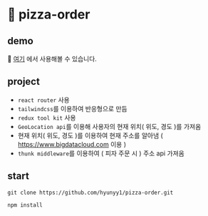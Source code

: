 # 🍕 pizza-order



## demo
🌟 [여기](https://pizza-order-hyunseo.netlify.app/) 에서 사용해볼 수 있습니다.

## project
- `react router` 사용
- `tailwindcss`를 이용하여 반응형으로 만듬
- `redux tool kit` 사용
- `GeoLocation api`를 이용해 사용자의 현재 위치( 위도, 경도 )를 가져옴
- 현재 위치( 위도, 경도 )를 이용하여 현재 주소를 알아냄 ( https://www.bigdatacloud.com 이용 )
- `thunk middleware`를 이용하여 ( 피자 주문 시 ) 주소 api 가져옴

## start
```
git clone https://github.com/hyunyy1/pizza-order.git

npm install
```
